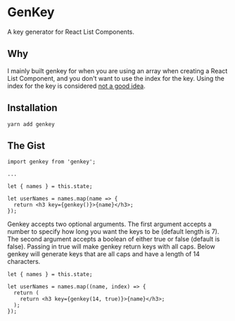 # GenKey
A key generator for React List Components.

## Why
I mainly built genkey for when you are using an array when creating a React List Component, and you don't want to use the index for the key. Using the index for the key is considered [not a good idea](https://medium.com/@robinpokorny/index-as-a-key-is-an-anti-pattern-e0349aece318).

## Installation
```
yarn add genkey
```

## The Gist
```
import genkey from 'genkey';

...

let { names } = this.state;

let userNames = names.map(name => {
  return <h3 key={genkey()}>{name}</h3>;
});
```
Genkey accepts two optional arguments.
The first argument accepts a number to specify how long you want the keys to be (default length is 7).
The second argument accepts a boolean of either true or false (default is false). Passing in true will make genkey return keys with all caps.
Below genkey will generate keys that are all caps and have a length of 14 characters.
```
let { names } = this.state;

let userNames = names.map((name, index) => {
  return (
    return <h3 key={genkey(14, true)}>{name}</h3>;
  );
});
```
